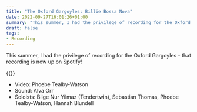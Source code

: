 ```yaml
---
title: "The Oxford Gargoyles: Billie Bossa Nova"
date: 2022-09-27T16:01:26+01:00
summary: "This summer, I had the privilege of recording for the Oxford Gargoyles - that recording is now up on Spotify!"
draft: false
tags:
- Recording
---
```


This summer, I had the privilege of recording for the Oxford Gargoyles - that recording is now up on Spotify!

{{<youtube id="y5-x_xq96Y4">}}

- Video: Phoebe Tealby-Watson
- Sound: Alva Orr
- Soloists: Bilge Nur Yilmaz (Tendertwin), Sebastian Thomas, Phoebe Tealby-Watson, Hannah Blundell
